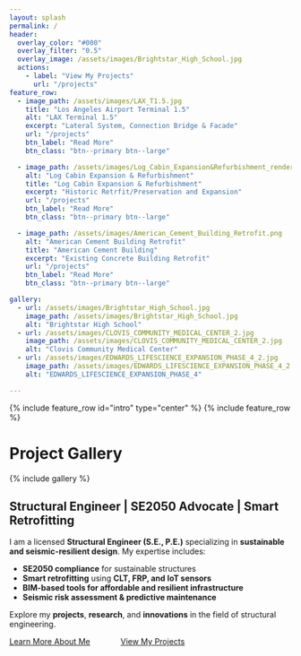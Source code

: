 ```yaml
---
layout: splash
permalink: /
header:
  overlay_color: "#000"
  overlay_filter: "0.5"
  overlay_image: /assets/images/Brightstar_High_School.jpg
  actions:
    - label: "View My Projects"
      url: "/projects"
feature_row:
  - image_path: /assets/images/LAX_T1.5.jpg
    title: "Los Angeles Airport Terminal 1.5"
    alt: "LAX Terminal 1.5"
    excerpt: "Lateral System, Connection Bridge & Facade"
    url: "/projects"
    btn_label: "Read More"
    btn_class: "btn--primary btn--large"

  - image_path: /assets/images/Log_Cabin_Expansion&Refurbishment_rendering.png
    alt: "Log Cabin Expansion & Refurbishment"
    title: "Log Cabin Expansion & Refurbishment"
    excerpt: "Historic Retrfit/Preservation and Expansion"
    url: "/projects"
    btn_label: "Read More"
    btn_class: "btn--primary btn--large"

  - image_path: /assets/images/American_Cement_Building_Retrofit.png
    alt: "American Cement Building Retrofit"
    title: "American Cement Building"
    excerpt: "Existing Concrete Building Retrofit"
    url: "/projects"
    btn_label: "Read More"
    btn_class: "btn--primary btn--large"

gallery:
  - url: /assets/images/Brightstar_High_School.jpg
    image_path: /assets/images/Brightstar_High_School.jpg
    alt: "Brightstar High School"
  - url: /assets/images/CLOVIS_COMMUNITY_MEDICAL_CENTER_2.jpg
    image_path: /assets/images/CLOVIS_COMMUNITY_MEDICAL_CENTER_2.jpg
    alt: "Clovis Community Medical Center"
  - url: /assets/images/EDWARDS_LIFESCIENCE_EXPANSION_PHASE_4_2.jpg
    image_path: /assets/images/EDWARDS_LIFESCIENCE_EXPANSION_PHASE_4_2.jpg
    alt: "EDWARDS_LIFESCIENCE_EXPANSION_PHASE_4"

---
```


{% include feature_row id="intro" type="center" %}
{% include feature_row %}

# Project Gallery

{% include gallery %}

## **Structural Engineer | SE2050 Advocate | Smart Retrofitting**

I am a licensed **Structural Engineer (S.E., P.E.)** specializing in **sustainable and seismic-resilient design**. My expertise includes:

- **SE2050 compliance** for sustainable structures
- **Smart retrofitting** using **CLT, FRP, and IoT sensors**
- **BIM-based tools for affordable and resilient infrastructure**
- **Seismic risk assessment & predictive maintenance**

Explore my **projects**, **research**, and **innovations** in the field of structural engineering.

<span style="margin-right:10%;">[Learn More About Me](about)</span>
<span style="margin-right:10%;">[View My Projects](projects)</span>
